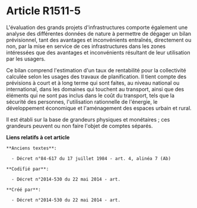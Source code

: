 # Article R1511-5

L'évaluation des grands projets d'infrastructures comporte également une analyse des différentes données de nature à
permettre de dégager un bilan prévisionnel, tant des avantages et inconvénients entraînés, directement ou non, par la mise en
service de ces infrastructures dans les zones intéressées que des avantages et inconvénients résultant de leur utilisation
par les usagers.

Ce bilan comprend l'estimation d'un taux de rentabilité pour la collectivité calculée selon les usages des travaux de
planification. Il tient compte des prévisions à court et à long terme qui sont faites, au niveau national ou international,
dans les domaines qui touchent au transport, ainsi que des éléments qui ne sont pas inclus dans le coût du transport, tels
que la sécurité des personnes, l'utilisation rationnelle de l'énergie, le développement économique et l'aménagement des
espaces urbain et rural.

Il est établi sur la base de grandeurs physiques et monétaires ; ces grandeurs peuvent ou non faire l'objet de comptes
séparés.

**Liens relatifs à cet article**

	**Anciens textes**:

	  - Décret n°84-617 du 17 juillet 1984 - art. 4, alinéa 7 (Ab)

	**Codifié par**:

	  - Décret n°2014-530 du 22 mai 2014 - art.

	**Créé par**:

	  - Décret n°2014-530 du 22 mai 2014 - art.
